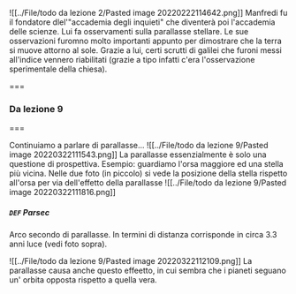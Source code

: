 ![[../File/todo da lezione 2/Pasted image 20220222114642.png]]
Manfredi fu il fondatore dlel'"accademia degli inquieti" che diventerà poi l'accademia delle scienze. Lui fa osservamenti sulla parallasse stellare. Le sue osservazioni furomno molto importanti appunto per dimostrare che la terra si muove attorno al sole. Grazie a lui, certi scrutti di galilei che furoni messi all'indice vennero riabilitati (grazie a tipo infatti c'era l'osservazione sperimentale della chiesa).

===
### Da lezione 9
===

Continuiamo a parlare di parallasse...
![[../File/todo da lezione 9/Pasted image 20220322111543.png]]
La parallasse essenzialmente è solo una questione di prospettiva.
Esempio: guardiamo l'orsa maggiore ed una stella più vicina. Nelle due foto (in piccolo) si vede la posizione della stella rispetto all'orsa per via dell'effetto della parallasse
![[../File/todo da lezione 9/Pasted image 20220322111816.png]]
##### `DEF` Parsec
Arco secondo di parallasse. In termini di distanza corrisponde in circa 3.3 anni luce (vedi foto sopra).

![[../File/todo da lezione 9/Pasted image 20220322112109.png]]
La parallasse causa anche questo effeetto, in cui sembra che i pianeti seguano un' orbita opposta rispetto a quella vera.
